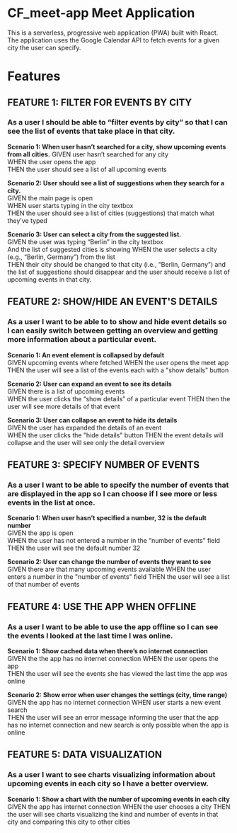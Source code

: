 # CF_meet-app Meet Application

This is a serverless, progressive web application (PWA) built with React. The application uses the Google Calendar API to fetch events for a given city the user can specify.

# Features
## FEATURE 1: FILTER FOR EVENTS BY CITY

### As a user I should be able to “filter events by city” so that I can see the list of events that take place in that city.

**Scenario 1: When user hasn’t searched for a city, show upcoming events from all cities.**
GIVEN user hasn’t searched for any city  
WHEN the user opens the app  
THEN the user should see a list of all upcoming events

**Scenario 2: User should see a list of suggestions when they search for a city.**  
GIVEN the main page is open  
WHEN user starts typing in the city textbox  
THEN the user should see a list of cities (suggestions) that match what they’ve typed

**Scenario 3: User can select a city from the suggested list.**  
GIVEN the user was typing “Berlin” in the city textbox  
And the list of suggested cities is showing
WHEN the user selects a city (e.g., “Berlin, Germany”) from the list  
THEN their city should be changed to that city (i.e., “Berlin, Germany”) and the list of suggestions should disappear and the user should receive a list of upcoming events in that city.

## FEATURE 2: SHOW/HIDE AN EVENT'S DETAILS

### As a user I want to be able to to show and hide event details so I can easily switch between getting an overview and getting more information about a particular event.

**Scenario 1: An event element is collapsed by default**  
GIVEN upcoming events where fetched
WHEN the user opens the meet app  
THEN the user will see a list of the events each with a "show details" button

**Scenario 2: User can expand an event to see its details**  
GIVEN there is a list of upcoming events  
WHEN the user clicks the “show details” of a particular event
THEN then the user will see more details of that event

**Scenario 3: User can collapse an event to hide its details**  
GIVEN the user has expanded the details of an event  
WHEN the user clicks the "hide details" button
THEN the event details will collapse and the user will see only the detail overview

## FEATURE 3: SPECIFY NUMBER OF EVENTS

### As a user I want to be able to specify the number of events that are displayed in the app so I can choose if I see more or less events in the list at once.

**Scenario 1: When user hasn’t specified a number, 32 is the default number**  
GIVEN the app is open  
WHEN the user has not entered a number in the “number of events” field  
THEN the user will see the default number 32

**Scenario 2: User can change the number of events they want to see**  
GIVEN there are that many upcoming events available 
WHEN the user enters a number in the "number of events" field 
THEN the user will see a list of that number of events

## FEATURE 4: USE THE APP WHEN OFFLINE

### As a user I want to be able to use the app offline so I can see the events I looked at the last time I was online.

**Scenario 1: Show cached data when there’s no internet connection**  
GIVEN the the app has no internet connection
WHEN the user opens the app  
THEN the user will see the events she has viewed the last time the app was online

**Scenario 2: Show error when user changes the settings (city, time range)**  
GIVEN the app has no internet connection
WHEN user starts a new event search   
THEN the user will see an error message informing the user that the app has no internet connection and new search is only possible when the app is online

## FEATURE 5: DATA VISUALIZATION

### As a user I want to see charts visualizing information about upcoming events in each city so I have a better overview.

**Scenario 1: Show a chart with the number of upcoming events in each city**  
GIVEN the app has internet connection 
WHEN the user chooses a city
THEN the user will see charts visualizing the kind and number of events in that city and comparing this city to other cities
